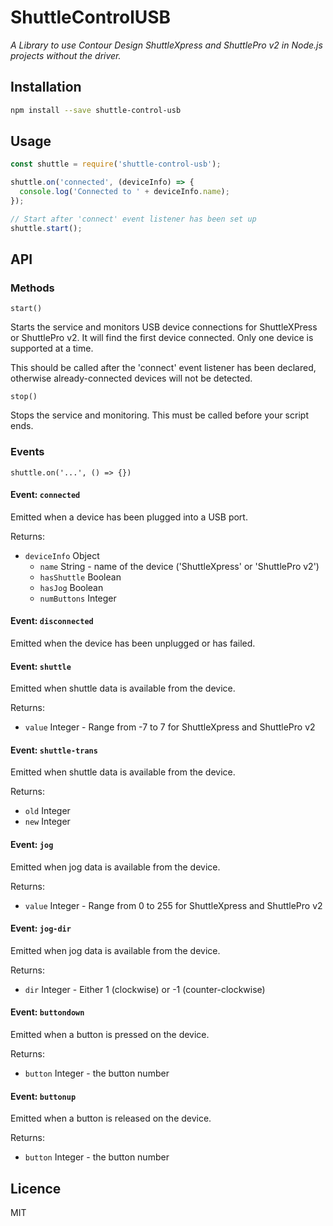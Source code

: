 # ShuttleControlUSB

_A Library to use Contour Design ShuttleXpress and ShuttlePro v2 in Node.js projects without the driver._

## Installation
```sh
npm install --save shuttle-control-usb
```

## Usage
```javascript
const shuttle = require('shuttle-control-usb');

shuttle.on('connected', (deviceInfo) => {
  console.log('Connected to ' + deviceInfo.name);
});

// Start after 'connect' event listener has been set up
shuttle.start();
```

## API

### Methods
`start()`

Starts the service and monitors USB device connections for ShuttleXPress or ShuttlePro v2. It will find the first device connected. Only one device is supported at a time.

This should be called after the 'connect' event listener has been declared, otherwise already-connected devices will not be detected.


`stop()`

Stops the service and monitoring. This must be called before your script ends.

### Events
`shuttle.on('...', () => {})`

#### Event: `connected`
Emitted when a device has been plugged into a USB port.

Returns:
- `deviceInfo` Object
  - `name` String - name of the device ('ShuttleXpress' or 'ShuttlePro v2')
  - `hasShuttle` Boolean
  - `hasJog` Boolean
  - `numButtons` Integer

#### Event: `disconnected`
Emitted when the device has been unplugged or has failed.

#### Event: `shuttle`
Emitted when shuttle data is available from the device.

Returns:
- `value` Integer - Range from -7 to 7 for ShuttleXpress and ShuttlePro v2

#### Event: `shuttle-trans`
Emitted when shuttle data is available from the device.

Returns:
- `old` Integer
- `new` Integer

#### Event: `jog`
Emitted when jog data is available from the device.

Returns:
- `value` Integer - Range from 0 to 255 for ShuttleXpress and ShuttlePro v2

#### Event: `jog-dir`
Emitted when jog data is available from the device.

Returns:
- `dir` Integer - Either 1 (clockwise) or -1 (counter-clockwise)

#### Event: `buttondown`
Emitted when a button is pressed on the device.

Returns:
- `button` Integer - the button number

#### Event: `buttonup`
Emitted when a button is released on the device.

Returns:
- `button` Integer - the button number


## Licence
MIT

